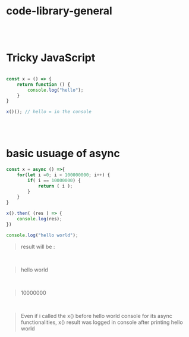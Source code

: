 # code-library-general

<br>
<br>

# Tricky JavaScript
```javascript

const x = () => {
    return function () {
        console.log("hello");
    }
}

x()(); // hello = in the console
```


<br>
<br>

# basic usuage of async
```javascript
const x = async () =>{
    for(let i =0; i < 100000000; i++) {
        if( i == 10000000) {
            return ( i );
        }
    }
}

x().then( (res ) => {
    console.log(res);
})

console.log("hello world");

```
> result will be : 

<br>

> hello world 

<br>

> 10000000 

<br>

> Even if i called the x()  before hello world console for its async functionalities, x() result was logged in console after printing hello world
